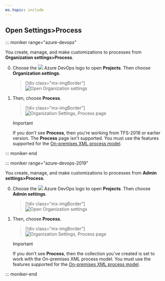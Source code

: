 ```yaml
---
ms.topic: include
---
```


<a id="open-process-wit">  </a>

## Open Settings>Process

::: moniker range="azure-devops"

You create, manage, and make customizations to processes from **Organization settings>Process**. 

0. Choose the ![ ](/azure/devops/_img/icons/project-icon.png) Azure DevOps logo to open **Projects**. Then choose **Organization settings**. 

	> [!div class="mx-imgBorder"]  
	> ![Open Organization settings](/azure/devops/_shared/_img/settings/open-admin-settings-vert.png)  

1. Then, choose **Process**. 
   
	> [!div class="mx-imgBorder"]  
	> ![Organization Settings, Process page](/azure/devops/organizations/settings/work/_img/process/open-process-page-s150.png) 

	> [!IMPORTANT]  
	> If you don't see **Process**, then you're working from TFS-2018 or earlier version. The **Process** page isn't supported. You must use the features supported for the [On-premises XML process model](/azure/devops/reference/customize-work).


::: moniker-end


::: moniker range="azure-devops-2019"

You create, manage, and make customizations to processes from **Admin settings>Process**. 

0. Choose the ![ ](/azure/devops/_img/icons/project-icon.png) Azure DevOps logo to open **Projects**. Then choose **Admin settings**. 

	> [!div class="mx-imgBorder"]  
	> ![Open Organization settings](/azure/devops/_shared/_img/settings/open-admin-settings-2019.png)  

1. Then, choose **Process**. 
   
	> [!div class="mx-imgBorder"]  
	> ![Organization Settings, Process page](/azure/devops/organizations/settings/work/_img/process/open-process-page-2019.png) 

	> [!IMPORTANT]  
	> If you don't see **Process**, then the collection you've created is set to work with the On-premises XML process model. You must use the features supported for the [On-premises XML process model](/azure/devops/reference/customize-work).


::: moniker-end